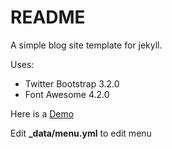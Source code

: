 # README #

A simple blog site template for jekyll.

Uses:
* Twitter Bootstrap 3.2.0
* Font Awesome 4.2.0


Here is a [Demo](http://itsrifat.github.io/rifyll/)

Edit **_data/menu.yml** to edit menu
